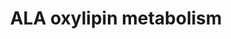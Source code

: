 ---
annotations:
- id: PW:0000010
  parent: classic metabolic pathway
  type: Pathway Ontology
  value: lipid metabolic pathway
- id: PW:0000002
  parent: classic metabolic pathway
  type: Pathway Ontology
  value: classic metabolic pathway
authors:
- Lcayer
- Mkutmon
- AlexanderPico
- Khanspers
- Eweitz
citedin: ''
communities:
- ontox
description: Alpha-linolenic acid (ALA) oxylipin metabolism by ALOX5, ALOX15, and
  cytochrome P450
last-edited: 2024-07-23
ndex: null
organisms:
- Homo sapiens
redirect_from:
- /index.php/Pathway:WP5136
- /instance/WP5136
- /instance/WP5136_r134570
revision: r134570
schema-jsonld:
- '@context': https://schema.org/
  '@id': https://wikipathways.github.io/pathways/WP5136.html
  '@type': Dataset
  creator:
    '@type': Organization
    name: WikiPathways
  description: Alpha-linolenic acid (ALA) oxylipin metabolism by ALOX5, ALOX15, and
    cytochrome P450
  keywords:
  - 12(13)-EpODE
  - 12,13-DiHODE
  - 13-HOTrE
  - 13-HpOTrE
  - 15(16)-EpODE
  - 15,16-DiHODE
  - 9(10)-EpODE
  - 9(S)-HpOTrE
  - 9,10-DiHODE
  - 9-HOTrE
  - 9-OxoOTrE
  - ALOX15
  - ALOX5
  - cytochrome P450
  - sEH
  - α-Linolenic acid
  license: CC0
  name: ALA oxylipin metabolism
seo: CreativeWork
title: ALA oxylipin metabolism
wpid: WP5136
---